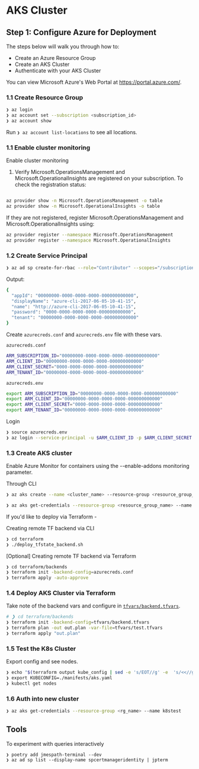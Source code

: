 # AKS Cluster 


## Step 1: Configure Azure for Deployment

The steps below will walk you through how to:

- Create an Azure Resource Group
- Create an AKS Cluster
- Authenticate with your AKS Cluster

You can view Microsoft Azure's Web Portal at https://portal.azure.com/.

### 1.1  Create Resource Group

```zsh
❯ az login
❯ az account set --subscription <subscription_id>
❯ az account show
```

Run `❯ az account list-locations` to see all locations.

### 1.1  Enable cluster monitoring

Enable cluster monitoring

1. Verify Microsoft.OperationsManagement and Microsoft.OperationalInsights are registered on your subscription. To check the registration status:
  
```zsh

az provider show -n Microsoft.OperationsManagement -o table
az provider show -n Microsoft.OperationalInsights -o table
```


If they are not registered, register Microsoft.OperationsManagement and Microsoft.OperationalInsights using:

```zsh
az provider register --namespace Microsoft.OperationsManagement
az provider register --namespace Microsoft.OperationalInsights
```


### 1.2  Create Service Principal

```zsh
❯ az ad sp create-for-rbac --role="Contributor" --scopes="/subscriptions/SUBSCRIPTION_ID"
```
Output:

```zsh
{
  "appId": "00000000-0000-0000-0000-000000000000",
  "displayName": "azure-cli-2017-06-05-10-41-15",
  "name": "http://azure-cli-2017-06-05-10-41-15",
  "password": "0000-0000-0000-0000-000000000000",
  "tenant": "00000000-0000-0000-0000-000000000000"
}
```
Create `azurecreds.conf` and `azurecreds.env` file with these vars.

`azurecreds.conf`
```zsh
ARM_SUBSCRIPTION_ID="00000000-0000-0000-0000-000000000000"
ARM_CLIENT_ID="00000000-0000-0000-0000-000000000000"
ARM_CLIENT_SECRET="0000-0000-0000-0000-000000000000"
ARM_TENANT_ID="00000000-0000-0000-0000-000000000000"
```

`azurecreds.env`
```zsh
export ARM_SUBSCRIPTION_ID="00000000-0000-0000-0000-000000000000"
export ARM_CLIENT_ID="00000000-0000-0000-0000-000000000000"
export ARM_CLIENT_SECRET="0000-0000-0000-0000-000000000000"
export ARM_TENANT_ID="00000000-0000-0000-0000-000000000000"
```

Login

```zsh
❯ source azurecreds.env
❯ az login --service-principal -u $ARM_CLIENT_ID -p $ARM_CLIENT_SECRET --tenant $ARM_TENANT_ID
```

### 1.3  Create AKS cluster

Enable Azure Monitor for containers using the --enable-addons monitoring parameter.

Through CLI

```zsh
❯ az aks create --name <cluster_name> --resource-group <resource_group_name> --node-vm-size --node-vm-size Standard_D8s_v3 --node-count 3 --enable-addons monitoring

❯ az aks get-credentials --resource-group <resource_group_name> --name <cluster_name>

```

If you'd like to deploy via Terraform - 

Creating remote TF backend via CLI

```zsh
❯ cd terraform 
❯ ./deploy_tfstate_backend.sh    
```

[Optional] Creating remote TF backend via Terraform

```zsh
❯ cd terraform/backends 
❯ terraform init -backend-config=azurecreds.conf
❯ terraform apply -auto-approve
```


### 1.4 Deploy AKS Cluster via Terraform

Take note of the backend vars and configure in [`tfvars/backend.tfvars`](./terraform/tfvars/backend.tfvars).

```zsh
# ❯ cd terraform/backends 
❯ terraform init -backend-config=tfvars/backend.tfvars
❯ terraform plan -out out.plan -var-file=tfvars/test.tfvars
❯ terraform apply "out.plan"
```


### 1.5 Test the K8s Cluster

Export config and see nodes.

```zsh
❯ echo "$(terraform output kube_config | sed -e 's/EOT//g' -e  's/<<//g')" > ../manifests/aks.yaml
❯ export KUBECONFIG=./manifests/aks.yaml
❯ kubectl get nodes
```

### 1.6 Auth into new cluster

```zsh
❯ az aks get-credentials --resource-group <rg_name> --name k8stest
```

## Tools

To experiment with queries interactively

```
❯ poetry add jmespath-terminal --dev
❯ az ad sp list --display-name spcertmanageridentity | jpterm
```